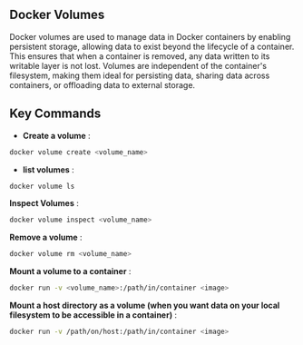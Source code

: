 ## Docker Volumes

Docker volumes are used to manage data in Docker containers by enabling persistent storage, allowing data to exist beyond the lifecycle of a container. This ensures that when a container is removed, any data written to its writable layer is not lost. Volumes are independent of the container's filesystem, making them ideal for persisting data, sharing data across containers, or offloading data to external storage.


## Key Commands

- **Create a volume** :  
```bash
docker volume create <volume_name>
```

- **list volumes** :
```bash
docker volume ls
``` 

**Inspect Volumes** :
  ```bash
  docker volume inspect <volume_name>
  ```

**Remove a volume** :
  ```bash
  docker volume rm <volume_name>
  ```

**Mount a volume to a container** :
  ```bash
docker run -v <volume_name>:/path/in/container <image>
 ```

**Mount a host directory as a volume (when you want data on your local filesystem to be accessible in a container)** :
```bash
docker run -v /path/on/host:/path/in/container <image>
 ```

